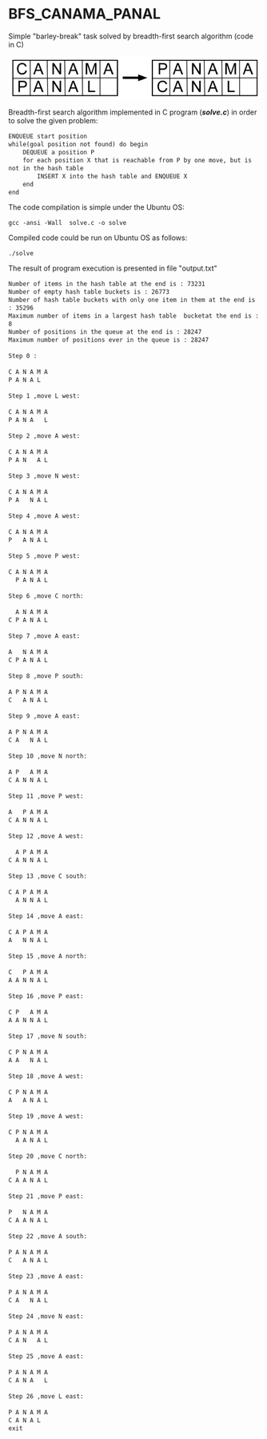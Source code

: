 # BFS_CANAMA_PANAL
Simple "barley-break" task solved by breadth-first search algorithm (code in C)

![Alt text](PC_pzl.png?raw=true "Figure 1. Panama -> Canal barley-break")

Breadth-first search algorithm implemented in C program (***solve.c***) in order to solve the given problem:

```
ENQUEUE start position
while(goal position not found) do begin
    DEQUEUE a position P
    for each position X that is reachable from P by one move, but is not in the hash table
        INSERT X into the hash table and ENQUEUE X
    end
end
```

The code compilation is simple under the Ubuntu OS:
```
gcc -ansi -Wall  solve.c -o solve
```
Compiled code could be run on Ubuntu OS as follows:
```
./solve
```

The result of program execution is presented in file "output.txt"

```
Number of items in the hash table at the end is : 73231
Number of empty hash table buckets is : 26773
Number of hash table buckets with only one item in them at the end is : 35296
Maximum number of items in a largest hash table  bucketat the end is : 8
Number of positions in the queue at the end is : 28247
Maximum number of positions ever in the queue is : 28247

Step 0 :

C A N A M A 
P A N A L   

Step 1 ,move L west:

C A N A M A 
P A N A   L 

Step 2 ,move A west:

C A N A M A 
P A N   A L 

Step 3 ,move N west:

C A N A M A 
P A   N A L 

Step 4 ,move A west:

C A N A M A 
P   A N A L 

Step 5 ,move P west:

C A N A M A 
  P A N A L 

Step 6 ,move C north:

  A N A M A 
C P A N A L 

Step 7 ,move A east:

A   N A M A 
C P A N A L 

Step 8 ,move P south:

A P N A M A 
C   A N A L 

Step 9 ,move A east:

A P N A M A 
C A   N A L 

Step 10 ,move N north:

A P   A M A 
C A N N A L 

Step 11 ,move P west:

A   P A M A 
C A N N A L 

Step 12 ,move A west:

  A P A M A 
C A N N A L 

Step 13 ,move C south:

C A P A M A 
  A N N A L 

Step 14 ,move A east:

C A P A M A 
A   N N A L 

Step 15 ,move A north:

C   P A M A 
A A N N A L 

Step 16 ,move P east:

C P   A M A 
A A N N A L 

Step 17 ,move N south:

C P N A M A 
A A   N A L 

Step 18 ,move A west:

C P N A M A 
A   A N A L 

Step 19 ,move A west:

C P N A M A 
  A A N A L 

Step 20 ,move C north:

  P N A M A 
C A A N A L 

Step 21 ,move P east:

P   N A M A 
C A A N A L 

Step 22 ,move A south:

P A N A M A 
C   A N A L 

Step 23 ,move A east:

P A N A M A 
C A   N A L 

Step 24 ,move N east:

P A N A M A 
C A N   A L 

Step 25 ,move A east:

P A N A M A 
C A N A   L 

Step 26 ,move L east:

P A N A M A 
C A N A L   
exit

```
